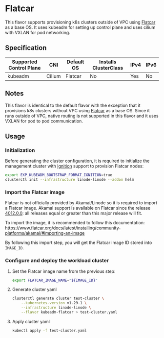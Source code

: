 # Flatcar

This flavor supports provisioning k8s clusters outside of VPC using [Flatcar][flatcar] as a base OS. It uses kubeadm for
setting up control plane and uses cilium with VXLAN for pod networking.

## Specification
| Supported Control Plane | CNI    | Default OS   | Installs ClusterClass | IPv4 | IPv6 |
|-------------------------|--------|--------------|-----------------------|------|------|
| kubeadm                 | Cilium | Flatcar      | No                    | Yes  | No   |

## Notes
This flavor is identical to the default flavor with the exception that it provisions
k8s clusters without VPC using [Flatcar][flatcar] as a base OS. Since it runs outside of VPC, native routing is not
supported in this flavor and it uses VXLAN for pod to pod communication.

## Usage

### Initialization

Before generating the cluster configuration, it is required to initialize the management cluster with [Ignition][ignition] support to provision Flatcar nodes:

```bash
export EXP_KUBEADM_BOOTSTRAP_FORMAT_IGNITION=true
clusterctl init --infrastructure linode-linode --addon helm
```

### Import the Flatcar image

Flatcar is not officially provided by Akamai/Linode so it is required to import a Flatcar image. Akamai support is available on Flatcar since the release [4012.0.0][release-4012]: all releases equal or greater than this major release will fit.

To import the image, it is recommended to follow this documentation: https://www.flatcar.org/docs/latest/installing/community-platforms/akamai/#importing-an-image

By following this import step, you will get the Flatcar image ID stored into `IMAGE_ID`.

### Configure and deploy the workload cluster

1. Set the Flatcar image name from the previous step:
    ```bash
    export FLATCAR_IMAGE_NAME="${IMAGE_ID}"
    ```

2. Generate cluster yaml
    ```bash
    clusterctl generate cluster test-cluster \
        --kubernetes-version v1.29.1 \
        --infrastructure linode-linode \
        --flavor kubeadm-flatcar > test-cluster.yaml
    ```
2. Apply cluster yaml
    ```bash
    kubectl apply -f test-cluster.yaml
    ```

[flatcar]: https://www.flatcar.org/
[ignition]: https://coreos.github.io/ignition/
[release-4012]: https://www.flatcar.org/releases#release-4012.0.0
